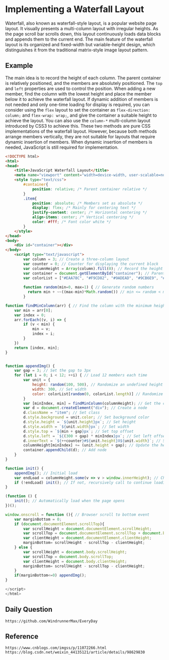# Implementing a Waterfall Layout
Waterfall, also known as waterfall-style layout, is a popular website page layout. It visually presents a multi-column layout with irregular heights. As the page scroll bar scrolls down, this layout continuously loads data blocks and appends them to the current end. The main feature of the waterfall layout is its organized and fixed-width but variable-height design, which distinguishes it from the traditional matrix-style image layout pattern.

## Example
The main idea is to record the height of each column. The parent container is relatively positioned, and the members are absolutely positioned. The `top` and `left` properties are used to control the position. When adding a new member, find the column with the lowest height and place the member below it to achieve the waterfall layout. If dynamic addition of members is not needed and only one-time loading for display is required, you can consider using the `flex` layout to set the container as `flex-direction: column;` and `flex-wrap: wrap;`, and give the container a suitable height to achieve the layout. You can also use the `column-*` multi-column layout introduced by CSS3 to achieve this. These two methods are pure CSS implementations of the waterfall layout. However, because both methods arrange members vertically, they are not suitable for layouts that require dynamic insertion of members. When dynamic insertion of members is needed, JavaScript is still required for implementation.

```html
<!DOCTYPE html>
<html>
<head>
    <title>JavaScript Waterfall Layout</title>
    <meta name="viewport" content="width=device-width, user-scalable=no, initial-scale=1" />
    <style type="text/css">
        #container{
            position: relative; /* Parent container relative */
        }
        .item{
            position: absolute; /* Members set as absolute */
            display: flex; /* Mainly for centering text */
            justify-content: center; /* Horizontal centering */
            align-items: center; /* Vertical centering */
            color: #fff; /* Font color white */
        }
    </style>
</head>
<body>
    <div id="container"></div>
</body>
    <script type="text/javascript">
        var column = 3; // Create a three-column layout
        var counter = 0; // Counter for displaying the current block
        var columnHeight = Array(column).fill(0); // Record the height of each column
        var container = document.getElementById("container"); // Parent container object
        var colorList = ["#EAA78C", "#F9CD82", "#9ADEAD", "#9CB6E9", "#E49D9B", "#97D7D7", "#ABA0CA", "#9F8BEC","#ACA4D5", "#6495ED", "#7BCDA5", "#76B4EF","#E1C38F","#F6C46A","#B19ED1","#F09B98","#87CECB","#D1A495","#89D196","#FE9E9F", "#93BAFF", "#D999F9", "#81C784", "#FFCA62", "#FFA477"]; // Color list
         
        function random(min=0, max=1) { // Generate random numbers
          return min + ~~((max-min)*Math.random()) // min <= random < max 
        }
```

```javascript
function findMinColumn(arr) { // Find the column with the minimum height
    var min = arr[0];
    var index = 0;
    arr.forEach((v, i) => {
        if (v < min) {
            min = v;
            index = i;
        }
    })
    return [index, min];
}


function appendImg() {
    var gap = 3; // Set the gap to 3px
    for (let i = 0; i < 12; ++i) { // Load 12 members each time
        var unit = {
            height: random(100, 500), // Randomize an undefined height
            width: 300, // Set width
            color: colorList[random(0, colorList.length)] // Randomize color
        }
        var [minIndex, min] = findMinColumn(columnHeight); // Get the column with the minimum height and its index
        var d = document.createElement("div"); // Create a node
        d.className = "item"; // Set class
        d.style.background = unit.color; // Set background color
        d.style.height = `${unit.height}px`; // Set height
        d.style.width = `${unit.width}px`; // Set width
        d.style.top = `${min + gap}px`; // Set top offset
        d.style.left = `${(300 + gap) * minIndex}px`; // Set left offset
        d.innerText = `${++counter}#${unit.height}X${unit.width}`; // Set text
        columnHeight[minIndex] += (unit.height + gap); // Update the height of the selected column
        container.appendChild(d); // Add node
    }
}

function init() {
    appendImg(); // Initial load
    var endLoad = columnHeight.some(v => v > window.innerHeight); // Check if any column height is greater than the screen height
    if (!endLoad) init(); // If not, recursively call to continue loading
}

(function () {
    init(); // Automatically load when the page opens
})();
```

```javascript
window.onscroll = function (){ // Browser scroll to bottom event
    var marginBottom = 0;
    if (document.documentElement.scrollTop){
        var scrollHeight = document.documentElement.scrollHeight;
        var scrollTop = document.documentElement.scrollTop + document.body.scrollTop;
        var clientHeight = document.documentElement.clientHeight;
        marginBottom= scrollHeight - scrollTop - clientHeight;
    } else {
        var scrollHeight = document.body.scrollHeight;
        var scrollTop = document.body.scrollTop;
        var clientHeight = document.body.clientHeight;
        marginBottom= scrollHeight - scrollTop - clientHeight;
    }
    if(marginBottom<=0) appendImg();
}

</script>
</html>
```

## Daily Question

```
https://github.com/WindrunnerMax/EveryDay
```

## Reference

```
https://www.cnblogs.com/imgss/p/11072266.html
https://blog.csdn.net/weixin_44135121/article/details/98629830
```
